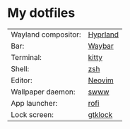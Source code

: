 # My dotfiles
| | |
| --- | ----------- |
| Wayland compositor: | [Hyprland](https://hyprland.org)       |
| Bar: | [Waybar](https://github.com/Alexays/Waybar)           |
| Terminal: | [kitty](https://github.com/kovidgoyal/kitty)     |
| Shell: | [zsh](https://www.zsh.org)                          |
| Editor: | [Neovim](https://neovim.io)                        |
| Wallpaper daemon: | [swww](https://github.com/Horus645/swww) |
| App launcher: | [rofi](https://github.com/davatorium/rofi)   |
| Lock screen: | [gtklock](https://github.com/jovanlanik/gtklock)   |


